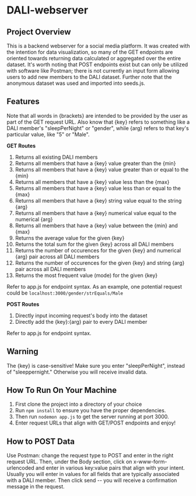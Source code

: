 # DALI-webserver

## Project Overview
This is a backend webserver for a social media platform. It was created with the intention for data visualization, so many of the GET endpoints are oriented towards returning data calculated or aggregated over the entire dataset. It's worth noting that POST endpoints exist but can only be utilized with software like Postman; there is not currently an input form allowing users to add new members to the DALI dataset. Further note that the anonymous dataset was used and imported into seeds.js.

## Features
Note that all words in {brackets} are intended to be provided by the user as part of the GET request URL. Also know that {key} refers to something like a DALI member's "sleepPerNight" or "gender", while {arg} refers to that key's particular value, like "5" or "Male". 

**GET Routes**
1. Returns all existing DALI members 
2. Returns all members that have a {key} value greater than the {min}
3. Returns all members that have a {key} value greater than or equal to the {min}
4. Returns all members that have a {key} value less than the {max}
5. Returns all members that have a {key} value less than or equal to the {max}
6. Returns all members that have a {key} string value equal to the string {arg} 
7. Returns all members that have a {key} numerical value equal to the numerical {arg}
8. Returns all members that have a {key} value between the {min} and {max}
9. Returns the average value for the given {key}
10. Returns the total sum for the given {key} across all DALI members 
11. Returns the number of occurences for the given {key} and numerical {arg} pair across all DALI members  
12. Returns the number of occurences for the given {key} and string {arg} pair across all DALI members
13. Returns the most frequent value (mode) for the given {key}   

Refer to app.js for endpoint syntax. As an example, one potential request could be `localhost:3000/gender/strEquals/Male`

**POST Routes**
1. Directly input incoming request's body into the dataset
2. Directly add the {key}:{arg} pair to every DALI member 

Refer to app.js for endpoint syntax. 

## Warning
The {key} is case-sensitive! Make sure you enter "sleepPerNight", instead of "sleeppernight." Otherwise you will receive invalid data. 

## How To Run On Your Machine
1. First clone the project into a directory of your choice
2. Run `npm install` to ensure you have the proper dependencies. 
3. Then run `nodemon app.js` to get the server running at port 3000. 
4. Enter request URLs that align with GET/POST endpoints and enjoy! 

## How to POST Data
Use Postman: change the request type to POST and enter in the right request URL. Then, under the Body section, click on x-www-form-urlencoded and enter in various key:value pairs that align with your intent. Usually you will enter in values for all fields that are typically associated with a DALI member. Then click send -- you will receive a confirmation message in the request. 

